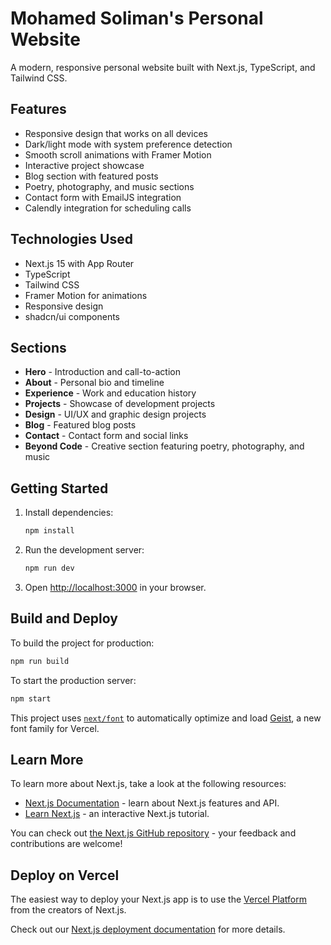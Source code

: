 # Mohamed Soliman's Personal Website

A modern, responsive personal website built with Next.js, TypeScript, and Tailwind CSS.

## Features

- Responsive design that works on all devices
- Dark/light mode with system preference detection
- Smooth scroll animations with Framer Motion
- Interactive project showcase
- Blog section with featured posts
- Poetry, photography, and music sections
- Contact form with EmailJS integration
- Calendly integration for scheduling calls

## Technologies Used

- Next.js 15 with App Router
- TypeScript
- Tailwind CSS
- Framer Motion for animations
- Responsive design
- shadcn/ui components

## Sections

- **Hero** - Introduction and call-to-action
- **About** - Personal bio and timeline
- **Experience** - Work and education history
- **Projects** - Showcase of development projects
- **Design** - UI/UX and graphic design projects
- **Blog** - Featured blog posts
- **Contact** - Contact form and social links
- **Beyond Code** - Creative section featuring poetry, photography, and music

## Getting Started

1. Install dependencies:

   ```bash
   npm install
   ```

2. Run the development server:

   ```bash
   npm run dev
   ```

3. Open [http://localhost:3000](http://localhost:3000) in your browser.

## Build and Deploy

To build the project for production:

```bash
npm run build
```

To start the production server:

```bash
npm start
```

This project uses [`next/font`](https://nextjs.org/docs/app/building-your-application/optimizing/fonts) to automatically optimize and load [Geist](https://vercel.com/font), a new font family for Vercel.

## Learn More

To learn more about Next.js, take a look at the following resources:

- [Next.js Documentation](https://nextjs.org/docs) - learn about Next.js features and API.
- [Learn Next.js](https://nextjs.org/learn) - an interactive Next.js tutorial.

You can check out [the Next.js GitHub repository](https://github.com/vercel/next.js) - your feedback and contributions are welcome!

## Deploy on Vercel

The easiest way to deploy your Next.js app is to use the [Vercel Platform](https://vercel.com/new?utm_medium=default-template&filter=next.js&utm_source=create-next-app&utm_campaign=create-next-app-readme) from the creators of Next.js.

Check out our [Next.js deployment documentation](https://nextjs.org/docs/app/building-your-application/deploying) for more details.
